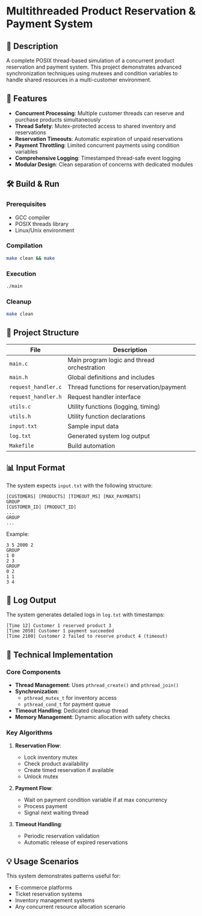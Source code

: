 # Multithreaded Product Reservation & Payment System

## 📝 Description
A complete POSIX thread-based simulation of a concurrent product reservation and payment system. This project demonstrates advanced synchronization techniques using mutexes and condition variables to handle shared resources in a multi-customer environment.

## 🌟 Features
- **Concurrent Processing**: Multiple customer threads can reserve and purchase products simultaneously
- **Thread Safety**: Mutex-protected access to shared inventory and reservations
- **Reservation Timeouts**: Automatic expiration of unpaid reservations
- **Payment Throttling**: Limited concurrent payments using condition variables
- **Comprehensive Logging**: Timestamped thread-safe event logging
- **Modular Design**: Clean separation of concerns with dedicated modules

## 🛠️ Build & Run

### Prerequisites
- GCC compiler
- POSIX threads library
- Linux/Unix environment

### Compilation
```bash
make clean && make
```

### Execution
```bash
./main
```

### Cleanup
```bash
make clean
```

## 📂 Project Structure
| File               | Description                                  |
|--------------------|----------------------------------------------|
| `main.c`           | Main program logic and thread orchestration |
| `main.h`           | Global definitions and includes             |
| `request_handler.c`| Thread functions for reservation/payment    |
| `request_handler.h`| Request handler interface                   |
| `utils.c`         | Utility functions (logging, timing)         |
| `utils.h`         | Utility function declarations               |
| `input.txt`       | Sample input data                           |
| `log.txt`         | Generated system log output                 |
| `Makefile`        | Build automation                            |

## 📊 Input Format
The system expects `input.txt` with the following structure:
```
[CUSTOMERS] [PRODUCTS] [TIMEOUT_MS] [MAX_PAYMENTS]
GROUP
[CUSTOMER_ID] [PRODUCT_ID]
...
GROUP
...
```

Example:
```
3 5 2000 2
GROUP
1 0
2 3
GROUP
0 2
1 1
3 4
```

## 📜 Log Output
The system generates detailed logs in `log.txt` with timestamps:
```
[Time 12] Customer 1 reserved product 3
[Time 2050] Customer 1 payment succeeded
[Time 2100] Customer 2 failed to reserve product 4 (timeout)
```

## 🔧 Technical Implementation
### Core Components
- **Thread Management**: Uses `pthread_create()` and `pthread_join()`
- **Synchronization**: 
  - `pthread_mutex_t` for inventory access
  - `pthread_cond_t` for payment queue
- **Timeout Handling**: Dedicated cleanup thread
- **Memory Management**: Dynamic allocation with safety checks

### Key Algorithms
1. **Reservation Flow**:
   - Lock inventory mutex
   - Check product availability
   - Create timed reservation if available
   - Unlock mutex

2. **Payment Flow**:
   - Wait on payment condition variable if at max concurrency
   - Process payment
   - Signal next waiting thread

3. **Timeout Handling**:
   - Periodic reservation validation
   - Automatic release of expired reservations

## 💡 Usage Scenarios
This system demonstrates patterns useful for:
- E-commerce platforms
- Ticket reservation systems
- Inventory management systems
- Any concurrent resource allocation scenario
